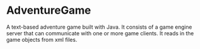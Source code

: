 # AdventureGame

A text-based adventure game built with Java. It consists of a game engine server that can communicate with one or more game clients. It reads in the game objects from xml files.

